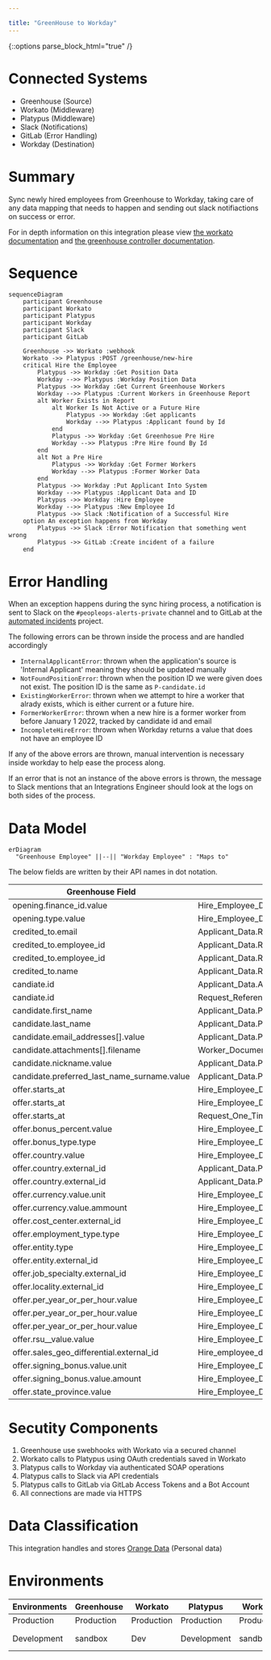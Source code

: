 ```yaml
---

title: "GreenHouse to Workday"
---
```


{::options parse_block_html="true" /}

<link rel="stylesheet" type="text/css" href="/stylesheets/biztech.css" />








# Connected Systems

- Greenhouse (Source)
- Workato (Middleware)
- Platypus (Middleware)
- Slack (Notifications)
- GitLab (Error Handling)
- Workday (Destination)

# Summary

Sync newly hired employees from Greenhouse to Workday, taking care of any data
mapping that needs to happen and sending out slack notifiactions on success or
error.

For in depth information on this integration please view [the workato
documentation][1] and [the greenhouse controller documentation][2].

# Sequence

```mermaid
sequenceDiagram
    participant Greenhouse
    participant Workato
    participant Platypus
    participant Workday
    participant Slack
    participant GitLab

    Greenhouse ->> Workato :webhook
    Workato ->> Platypus :POST /greenhouse/new-hire
    critical Hire the Employee
        Platypus ->> Workday :Get Position Data
        Workday -->> Platypus :Workday Position Data
        Platypus ->> Workday :Get Current Greenhouse Workers
        Workday -->> Platypus :Current Workers in Greenhouse Report
        alt Worker Exists in Report
            alt Worker Is Not Active or a Future Hire
                Platypus ->> Workday :Get applicants
                Workday -->> Platypus :Applicant found by Id
            end
            Platypus ->> Workday :Get Greenhosue Pre Hire
            Workday -->> Platypus :Pre Hire found By Id
        end
        alt Not a Pre Hire
            Platypus ->> Workday :Get Former Workers
            Workday -->> Platypus :Former Worker Data
        end
        Platypus ->> Workday :Put Applicant Into System
        Workday -->> Platypus :Applicant Data and ID
        Platypus ->> Workday :Hire Employee
        Workday -->> Platypus :New Employee Id
        Platypus ->> Slack :Notification of a Successful Hire
    option An exception happens from Workday
        Platypus ->> Slack :Error Notification that something went wrong
        Platypus ->> GitLab :Create incident of a failure
    end

```

# Error Handling

When an exception happens during the sync hiring process, a notification is
sent to Slack on the `#peopleops-alerts-private` channel and to GitLab at the
[automated incidents](https://gitlab.com/gitlab-com/business-technology/enterprise-apps/integrations/integration-automated-incidents) project.

The following errors can be thrown inside the process and are handled
accordingly

- `InternalApplicantError`: thrown when the application's source is 'Internal
Applicant' meaning they should be updated manually
- `NotFoundPositionError`: thrown when the position ID we were given does not
exist. The position ID is the same as `P-candidate.id`
- `ExistingWorkerError`: thrown when we attempt to hire a worker that alrady
exists, which is either current or a future hire.
- `FormerWorkerError`: thrown when a new hire is a former worker from before
January 1 2022, tracked by candidate id and email
- `IncompleteHireError`: thrown when Workday returns a value that does not have
an employee ID

If any of the above errors are thrown, manual intervention is necessary inside
workday to help ease the process along.

If an error that is not an instance of the above errors is thrown, the message
to Slack mentions that an Integrations Engineer should look at the logs on both
sides of the process.

# Data Model

```mermaid
erDiagram
  "Greenhouse Employee" ||--|| "Workday Employee" : "Maps to"
```

The below fields are written by their API names in dot notation.

| Greenhouse Field  | Workday Field |
| --- | --- |
| opening.finance_id.value | Hire_Employee_Data.Edit_Custom_IDs_Sub_Proccess.Custom_Identification_Data[].Custom_ID[].Custom_ID_Data.ID |
| opening.type.value | Hire_Employee_Data.Hire_Employee_Event_Data.Employee_Type_Reference |
| credited_to.email | Applicant_Data.Recruiting_Data.Applicant_Comments |
| credited_to.employee_id | Applicant_Data.Recruiting_Data.Referred_by_Worker_Reference[].ID[].$value |
| credited_to.employee_id | Applicant_Data.Recruiting_Data.Applicant_Comments |
| credited_to.name | Applicant_Data.Recruiting_Data.Applicant_Comments |
| candiate.id | Applicant_Data.Applicant_ID |
| candiate.id | Request_Reference.Position_Reference[].ID[].$value |
| candidate.first_name | Applicant_Data.Personal_Data.Legal_Name_Data.Name_Detail_Data.First_Name |
| candidate.last_name | Applicant_Data.Personal_Data.Legal_Name_Data.Name_Detail_Data.Last_Name |
| candidate.email_addresses[].value | Applicant_Data.Personal_Data.Contact_Data.Email_Address_Data |
| candidate.attachments[].filename | Worker_Document_Data.Filename |
| candidate.nickname.value | Applicant_Data.Personal_Data.Name_Data.Preferred_Name_Data.Name_Detail_Data.First_Name |
| candidate.preferred_last_name_surname.value | Applicant_Data.Personal_Data.Name_Data.Preferred_Name_Data.Name_Detail_Data.Last_Name |
| offer.starts_at | Hire_Employee_Data.Hire_Date |
| offer.starts_at | Hire_Employee_Data.Request_One_Time_Payment_Sub_Process.Effective_Date |
| offer.starts_at | Request_One_Time_Payment_Sub_Process.Request_One_Time_Payment_Data[].Scheduled_Payment_Date |
| offer.bonus_percent.value | Hire_Employee_Data.Propose_Compensation_for_Hire_Sub_Process.Propose_Compensation_for_Hire_Data.Bonus_Plan_Data.Bonus_Plan_Sub_Data[].Individual_Target_Percent |
| offer.bonus_type.type | Hire_Employee_Data.Propose_Compensation_for_Hire_Sub_Process.Propose_Compensation_for_Hire_Data.Bonus_Plan_Data.Bonus_Plan_Sub_Data[].Bonus_Plan_Reference.ID[].$value |
| offer.country.value | Hire_Employee_Data.Propose_Compensation_for_Hire_Sub_Process.Propose_Compensation_for_Hire_Data.Bonus_Plan_Data.Bonus_Plan_Sub_Data[].Bonus_Plan_Reference.ID[].$value |
| offer.country.external_id | Applicant_Data.Personal_Data.Name_Data.Legal_Name_Data.Name_Detail_Data.Country_Reference.ID[].$value |
| offer.country.external_id | Applicant_Data.Personal_Data.Name_Data.Legal_Name_Data.Name_Detail_Data.Country_Reference.ID[].$value |
| offer.currency.value.unit | Hire_Employee_Data.Propose_Compensatoin_for_Hire_Sub_Process.Propose_Compensation_for_Hire_Data.Pay_Plan_Data.Pay_Plan_Sub_Data[].Currency_Reference.ID[].$value |
| offer.currency.value.ammount | Hire_Employee_Data.Propose_Compensation_for_Hire_Sub_Process.Propose_Compensation_for_Hire_Data.Pay_Plan_Data.Pay_Plan_Sub_Data[].Amount |
| offer.cost_center.external_id |Hire_Employee_Data.Edit_Assign_Organization_Sub_Process.Position_Organization_Assignments_Data.Cost_Center_Assignments_Reference[].ID[].$value |
| offer.employment_type.type | Hire_Employee_Data.Edit_Assign_Organization_Sub_Process.Position_Organization_Assignments_Data.Cost_Center_Assignments_Reference[].ID[].$value |
| offer.entity.type | Hire_Employee_Data.Edit_Assign_Organization_Sub_Process.Position_Organization_Assignments_Data.Cost_Center_Assignments_Reference[].ID[].$value |
| offer.entity.external_id | Hire_Employee_Data.Edit_Assign_Organization_Sub_Process.Position_Organization_Assignments_Data.Company_assignments_Reference[].ID[].$value |
| offer.job_specialty.external_id | Hire_Employee_Data.Edit_Assign_Organization_Sub_Process.Position_Organization_Assignments_Data.Custom_Organization_Assignment_Data[].Custom_Organization_Assignment_Reference.ID[].$value |
| offer.locality.external_id | Hire_Employee_Data.Edit_Assign_Organization_Sub_Process.Position_Organization_Assignments_Data.Custom_Organization_Assignment_Data[].Custom_Organization_Assignment_Reference.ID[].$value |
| offer.per_year_or_per_hour.value | Hire_Employee_Data.Hire_Employee_Event_Data.Position_Details.Pay_Rate_Type_Reference |
| offer.per_year_or_per_hour.value | Hire_Employee_Data.Hire_Employee_Event_Data.Position_Details.Pay_Rate_Type_Reference |
| offer.per_year_or_per_hour.value | Hire_Employee_Data.Proposal_Compensation_for_HIre_Sub_Process.Propose_Compensation_for_Hire_Data.Pay_Plan_Data.Pay_Plan_Sub_Data[].Frequency_Reference.ID[].$value |
| offer.rsu__value.value | Hire_Employee_Data.Request_Stock_Grant_Sub_Process.Request_Stock_Grant_Data.Individual_Stock_Grant[].Grant_Amount |
| offer.sales_geo_differential.external_id | Hire_employee_data.Edit_Assign_Organization_Sub_Process.Position_Organization_Assignments_Data.Custom_Organization_Assignment_Data[].Custom_Organization_Assignment_Reference.ID[].$value |
| offer.signing_bonus.value.unit | Hire_Employee_Data.Request_One_Time_Payment_Sub_Process.Request_One_Time_Payment_Data[].Currency_Reference.ID[].$value |
| offer.signing_bonus.value.amount | Hire_Employee_Data.Request_One_Time_Payment_Sub_Process.Request_One_Time_Payment_Data[].Amount |
| offer.state_province.value | Hire_Employee_Data.Hire_Employee_Data.Position_Details.Location_Refernce |

# Secutity Components

1. Greenhouse use swebhooks with Workato via a secured channel
2. Workato calls to Platypus using OAuth credentials saved in Workato
3. Platypus calls to Workday via authenticated SOAP operations
4. Platypus calls to Slack via API credentials
5. Platypus calls to GitLab via GitLab Access Tokens and a Bot Account
6. All connections are made via HTTPS

# Data Classification

This integration handles and stores [Orange Data](https://about.gitlab.com/handbook/engineering/security/data-classification-standard.html#orange) (Personal data)

# Environments

| Environments | Greenhouse | Workato | Platypus | Workday | Slack | GitLab |
| --- | --- | --- | --- | --- | --- | --- |
| Production | Production | Production | Production | Production | Production | Production |
| Development | sandbox | Dev | Development | sandbox | dev-sandbox | prod |

[1]: https://gitlab.com/gitlab-com/business-technology/enterprise-apps/integrations/platypus/-/blob/master/docs/workato/greenhouse-workday-sync.md
[2]: https://gitlab.com/gitlab-com/business-technology/enterprise-apps/integrations/platypus/-/blob/master/docs/greenhouse/new-hire.md
